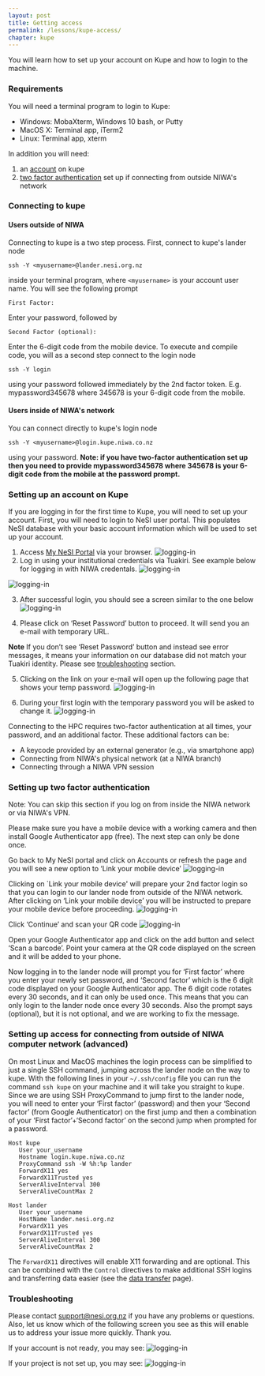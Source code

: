 ```yaml
---
layout: post
title: Getting access
permalink: /lessons/kupe-access/
chapter: kupe
---
```


You will learn how to set up your account on Kupe and how to login to the machine.

### Requirements

You will need a terminal program to login to Kupe:

- Windows: MobaXterm, Windows 10 bash, or Putty
- MacOS X: Terminal app, iTerm2
- Linux: Terminal app, xterm

In addition you will need:

 1. an [account](#account) on kupe
 2. [two factor authentication](#twofactor) set up if connecting from outside NIWA's network

### Connecting to kupe

#### Users outside of NIWA

Connecting to kupe is a two step process. First, connect to kupe's lander node
```
ssh -Y <myusername>@lander.nesi.org.nz
```
inside your terminal program, where ```<myusername>``` is your account user name. You will see the following prompt
```
First Factor:
```
Enter your password, followed by
```
Second Factor (optional):
```
Enter the 6-digit code from the mobile device. To execute and compile code, you will as a second step connect to the login node
```
ssh -Y login
```
using your password followed immediately by the 2nd factor token. E.g. mypassword345678 where 345678 is your 6-digit code from the mobile.

#### Users inside of NIWA's network

You can connect directly to kupe's login node
```
ssh -Y <myusername>@login.kupe.niwa.co.nz
```
using your password. **Note: if you have two-factor authentication set up then you need to provide mypassword345678 where 345678 is your 6-digit code from the mobile at the password prompt.**


### <a name="account"></a> Setting up an account on Kupe

If you are logging in for the first time to Kupe, you will need to set up your account. First, you will need to login to NeSI user portal. This populates NeSI database with your basic account information which will be used to set up your account.

1. Access [My NeSI  Portal](https://my.nesi.org.nz) via your browser.
 ![logging-in](../../assets/img/portal_login.png)
2. Log in using your institutional credentials via Tuakiri. See example below for logging in with NIWA credentals.
![logging-in](../../assets/img/tuakiri_credentials.png)

![logging-in](../../assets/img/niwa_turakiri.png)

3. After successful login, you should see a screen similar to the one below
![logging-in](../../assets/img/login_success.png)

4. Please click on ‘Reset Password’ button to proceed. It will send you an e-mail with temporary URL.


**Note** If you don’t see ‘Reset Password’ button and instead see error messages, it means your information on our database did not match your Tuakiri identity. Please see [troubleshooting](#trouble) section.

5. Clicking on the link on your e-mail will open up the following page that shows your temp password.
![logging-in](../../assets/img/temp_password.png)

6. During your first login with the temporary password you will be asked to change it.
![logging-in](../../assets/img/password_change.png)

Connecting to the HPC requires two-factor authentication at all times, your password, and an additional factor. These additional factors can be:
- A keycode provided by an external generator (e.g., via smartphone app)
- Connecting from NIWA's physical network (at a NIWA branch)
- Connecting through a NIWA VPN session

### <a name="twofactor"></a> Setting up two factor authentication

Note: You can skip this section if you log on from inside the NIWA network or via NIWA's VPN.

Please make sure you have a mobile device with a working camera and then install Google Authenticator app (free). The next step can only be done once.

Go back to My NeSI portal and click on Accounts or refresh the page and you will see a new option to ‘Link your mobile device’
![logging-in](../../assets/img/link_device.png)


Clicking on `Link your mobile device' will prepare your 2nd factor login so that you can login to our lander node from outside of the NIWA network. After clicking on ‘Link your mobile device’ you will be instructed to prepare your mobile device before proceeding.
![logging-in](../../assets/img/prepare_device.png)


Click ‘Continue’ and scan your QR code
![logging-in](../../assets/img/qr_code.png)


Open your Google Authenticator app and click on the add button and select ‘Scan a barcode’. Point your camera at the QR code displayed on the screen and it will be added to your phone.

Now logging in to the lander node will prompt you for ‘First factor’ where you enter your newly set password, and ‘Second factor’ which is the 6 digit code displayed on your Google Authenticator app. The 6 digit code rotates every 30 seconds, and it can only be used once. This means that you can only login to the lander node once every 30 seconds. Also the prompt says (optional), but it is not optional, and we are working to fix the message.

### Setting up access for connecting from outside of NIWA computer network (advanced)

On most Linux and MacOS machines the login process can be simplified to just a single SSH command, jumping across the lander node on the way to kupe. With the following lines in your `~/.ssh/config` file you can run the command `ssh kupe` on your machine and it will take you straight to kupe. Since we are using SSH ProxyCommand to jump first to the lander node, you will need to enter your ‘First factor’ (password) and then your ‘Second factor’ (from Google Authenticator) on the first jump and then a combination of your ‘First factor’+‘Second factor’ on the second jump when prompted for a password. 
```
Host kupe
   User your_username
   Hostname login.kupe.niwa.co.nz
   ProxyCommand ssh -W %h:%p lander
   ForwardX11 yes
   ForwardX11Trusted yes
   ServerAliveInterval 300
   ServerAliveCountMax 2

Host lander
   User your_username
   HostName lander.nesi.org.nz
   ForwardX11 yes
   ForwardX11Trusted yes
   ServerAliveInterval 300
   ServerAliveCountMax 2
```
The `ForwardX11` directives will enable X11 forwarding and are optional. This can be combined with the `Control` directives to make additional SSH logins and transferring data easier (see the [data transfer](009-data_transfer.md) page).

### <a name="trouble"></a> Troubleshooting

Please contact support@nesi.org.nz if you have any problems or questions. Also, let us know which of the following screen you see as this will enable us to address your issue more quickly. Thank you.

If your account is not ready, you may see:
![logging-in](../../assets/img/no_account.png)

If your project is not set up, you may see:
![logging-in](../../assets/img/no_project.png)

